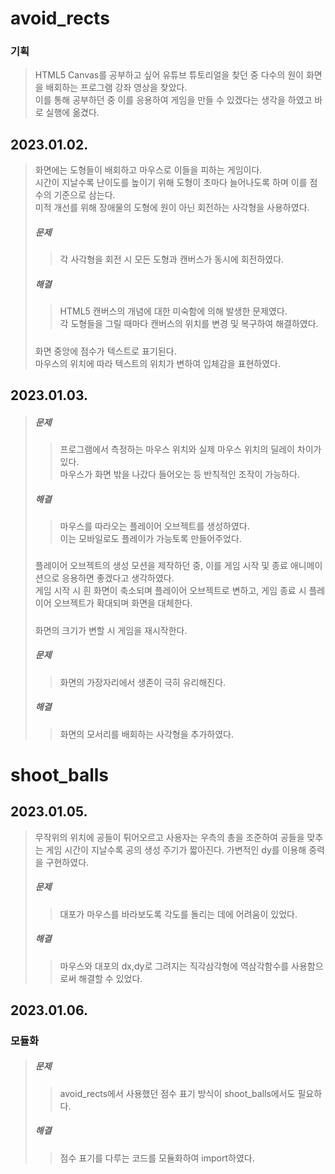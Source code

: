 # avoid_rects

### 기획

> HTML5 Canvas를 공부하고 싶어 유튜브 튜토리얼을 찾던 중 다수의 원이 화면을 배회하는 프로그램 강좌 영상을 찾았다.  
> 이를 통해 공부하던 중 이를 응용하여 게임을 만들 수 있겠다는 생각을 하였고 바로 실행에 옮겼다.

## 2023.01.02.

> 화면에는 도형들이 배회하고 마우스로 이들을 피하는 게임이다.  
> 시간이 지날수록 난이도를 높이기 위해 도형이 초마다 늘어나도록 하며 이를 점수의 기준으로 삼는다.  
> 미적 개선를 위해 장애물의 도형에 원이 아닌 회전하는 사각형을 사용하였다.
>
> ##### 문제
>
> > 각 사각형을 회전 시 모든 도형과 캔버스가 동시에 회전하였다.
>
> ##### 해결
>
> > HTML5 캔버스의 개념에 대한 미숙함에 의해 발생한 문제였다.  
> > 각 도형들을 그릴 때마다 캔버스의 위치를 변경 및 복구하여 해결하였다.
>
> #####
>
> 화면 중앙에 점수가 텍스트로 표기된다.  
> 마우스의 위치에 따라 텍스트의 위치가 변하여 입체감을 표현하였다.

## 2023.01.03.

> ##### 문제
>
> > 프로그램에서 측정하는 마우스 위치와 실제 마우스 위치의 딜레이 차이가 있다.  
> > 마우스가 화면 밖을 나갔다 들어오는 등 반칙적인 조작이 가능하다.
>
> ##### 해결
>
> > 마우스를 따라오는 플레이어 오브젝트를 생성하였다.  
> > 이는 모바일로도 플레이가 가능토록 만들어주었다.
>
> #####
>
> 플레이어 오브젝트의 생성 모션을 제작하던 중, 이를 게임 시작 및 종료 애니메이션으로 응용하면 좋겠다고 생각하였다.  
> 게임 시작 시 흰 화면이 축소되며 플레이어 오브젝트로 변하고, 게임 종료 시 플레이어 오브젝트가 확대되며 화면을 대체한다.
>
> #####
>
> 화면의 크기가 변할 시 게임을 재시작한다.
>
> ##### 문제
>
> > 화면의 가장자리에서 생존이 극히 유리해진다.
>
> ##### 해결
>
> > 화면의 모서리를 배회하는 사각형을 추가하였다.

# shoot_balls

## 2023.01.05.

> 무작위의 위치에 공들이 튀어오르고 사용자는 우측의 총을 조준하여 공들을 맞추는 게임
> 시간이 지날수록 공의 생성 주기가 짧아진다.
> 가변적인 dy를 이용해 중력을 구현하였다.
>
> ##### 문제
>
> > 대포가 마우스를 바라보도록 각도를 돌리는 데에 어려움이 있었다.
>
> ##### 해결
>
> > 마우스와 대포의 dx,dy로 그려지는 직각삼각형에 역삼각함수를 사용함으로써 해결할 수 있었다.

## 2023.01.06.

### 모듈화

> ##### 문제
>
> > avoid_rects에서 사용했던 점수 표기 방식이 shoot_balls에서도 필요하다.
>
> ##### 해결
>
> > 점수 표기를 다루는 코드를 모듈화하여 import하였다.
